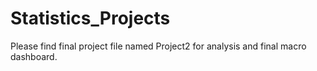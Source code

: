 # Statistics_Projects

Please find final project file named Project2 for analysis and final macro dashboard.
